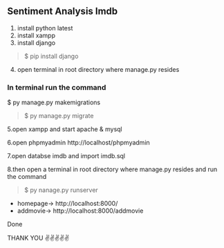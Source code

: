 ## Sentiment Analysis Imdb

1. install python latest
2. install xampp
3. install django

> $ pip install django

4. open terminal in root directory where manage.py resides

### In terminal run the command

$ py manage.py makemigrations

> $ py manage.py migrate

5.open xampp and start apache & mysql

6.open phpmyadmin http://localhost/phpmyadmin

7.open databse imdb and import imdb.sql

8.then open a terminal in root directory where manage.py resides and run the command

> $ py nanage.py runserver



- homepage-> http://localhost:8000/
- addmovie-> http://localhost:8000/addmovie
    
    
Done


THANK YOU ✌✌✌✌✌